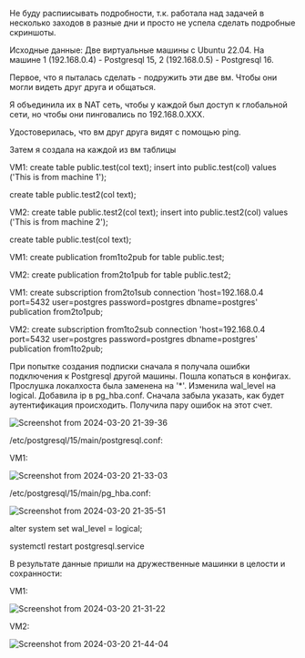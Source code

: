 Не буду распиисывать подробности, т.к. работала над задачей в несколько заходов в разные дни и просто не успела сделать подробные скриншоты.

Исходные данные:
Две виртуальные машины с Ubuntu 22.04. На машине 1 (192.168.0.4) - Postgresql 15, 2 (192.168.0.5) - Postgresql 16.

Первое, что я пыталась сделать - подружить эти две вм. Чтобы они могли видеть друг друга и общаться.

Я объединила их в NAT сеть, чтобы у каждой был доступ к глобальной сети, но чтобы они пинговались по 192.168.0.ХХХ.


Удостоверилась, что вм друг друга видят с помощью ping.


Затем я создала на каждой из вм таблицы

VM1:
create table public.test(col text);
insert into public.test(col) values ('This is from machine 1');

create table public.test2(col text);

VM2:
create table public.test2(col text);
insert into public.test2(col) values ('This is from machine 2');

create table public.test(col text);

VM1:
create publication from1to2pub for table public.test;

VM2:
create publication from2to1pub for table public.test2;

VM1:
create subscription from2to1sub connection 'host=192.168.0.4 port=5432 user=postgres password=postgres dbname=postgres' publication from2to1pub;

VM2:
create subscription from1to2sub connection 'host=192.168.0.4 port=5432 user=postgres password=postgres dbname=postgres' publication from1to2pub;

При попытке создания подписки сначала я получала ошибки подключения к Postgresql другой машины.
Пошла копаться в конфигах. Прослушка локалхоста была заменена на '*'.
Изменила wal_level на logical.
Добавила ip в pg_hba.conf. Сначала забыла указать, как будет аутентификация происходить. Получила пару ошибок на этот счет.

![Screenshot from 2024-03-20 21-39-36](https://github.com/marinesque/otus_postgresql/assets/97790878/e9302817-ccc2-4e17-aa79-bee1ee1c972f)

/etc/postgresql/15/main/postgresql.conf:

VM1:

![Screenshot from 2024-03-20 21-33-03](https://github.com/marinesque/otus_postgresql/assets/97790878/4c6f6ab4-682d-4646-8aac-467afb885fd9)

/etc/postgresql/15/main/pg_hba.conf:

![Screenshot from 2024-03-20 21-35-51](https://github.com/marinesque/otus_postgresql/assets/97790878/46665924-1282-44d3-9abe-cbe2163a1bcb)

alter system set wal_level = logical;

systemctl restart postgresql.service

В результате данные пришли на дружественные машинки в целости и сохранности:

VM1:

![Screenshot from 2024-03-20 21-31-22](https://github.com/marinesque/otus_postgresql/assets/97790878/499c9154-e24a-4494-a6f5-2a57bd6ac7a5)

VM2:

![Screenshot from 2024-03-20 21-44-04](https://github.com/marinesque/otus_postgresql/assets/97790878/34ae2e9f-97e7-4215-8e99-c5cafc314deb)

